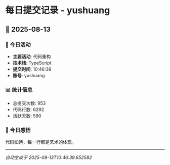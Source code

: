 # 每日提交记录 - yushuang

## 📅 2025-08-13

### 🎯 今日活动
- **主要活动**: 代码重构
- **技术栈**: TypeScript
- **提交时间**: 10:46:39
- **账号**: yushuang

### 📊 统计信息
- 总提交次数: 953
- 代码行数: 6292
- 活跃天数: 590

### 💭 今日感悟
代码如诗，每一行都是艺术的体现。

---
*自动生成于 2025-08-13T10:46:39.652582*
